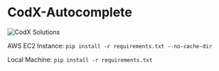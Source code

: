 # CodX-Autocomplete
![CodX Solutions](https://github.com/rejsafranko/CodX-Autocomplete/blob/main/logo.jpg)

AWS EC2 Instance: ```pip install -r requirements.txt --no-cache-dir```

Local Machine: ```pip install -r requirements.txt```
